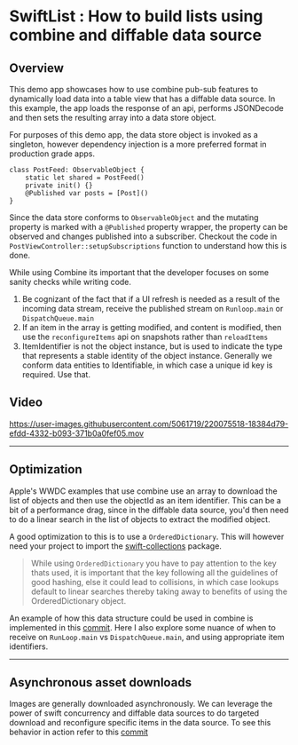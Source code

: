 # SwiftList : How to build lists using combine and diffable data source


## Overview
This demo app showcases how to use combine pub-sub features to dynamically load data into a table view that has a diffable data source. In this example, the app loads the response of an api, performs JSONDecode and then sets the resulting array into a data store object. 

For purposes of this demo app, the data store object is invoked as a singleton, however dependency injection is a more preferred format in production grade apps.

```
class PostFeed: ObservableObject {
    static let shared = PostFeed()
    private init() {}
    @Published var posts = [Post]()
}
```

Since the data store conforms to `ObservableObject` and the mutating property is marked with a `@Published` property wrapper, the property can be observed and changes published into a subscriber. Checkout the code in `PostViewController::setupSubscriptions` function to understand how this is done. 

While using Combine its important that the developer focuses on some sanity checks while writing code.
1. Be cognizant of the fact that if a UI refresh is needed as a result of the incoming data stream, receive the published stream on `Runloop.main` or `DispatchQueue.main`
2. If an item in the array is getting modified, and content is modified, then use the `reconfigureItems` api on snapshots rather than `reloadItems`
3. ItemIdentifier is not the object instance, but is used to indicate the type that represents a stable identity of the object instance. Generally we conform data entities to Identifiable, in which case a unique id key is required. Use that.  


## Video

https://user-images.githubusercontent.com/5061719/220075518-18384d79-efdd-4332-b093-371b0a0fef05.mov

---

## Optimization
Apple's WWDC examples that use combine use an array to download the list of objects and then use the objectId as an item identifier. This can be a bit of a performance drag, since in the diffable data source, you'd then need to do a linear search in the list of objects to extract the modified object. 

A good optimization to this is to use a `OrderedDictionary`. This will however need your project to import the [swift-collections](https://github.com/apple/swift-collections) package.

> While using `OrderedDictionary` you have to pay attention to the key thats used, it is important that the key following all the guidelines of good hashing, else it could lead to collisions, in which case lookups default to linear searches thereby taking away to benefits of using the OrderedDictionary object. 

An example of how this data structure could be used in combine is implemented in this [commit](https://github.com/sadyojat/SwiftList/commit/b8fbb2e7a5b6dfdf8bfa498f68016bff4b4d1517#diff-78f628a934988156096af1ffee798cd4e6cb89ff31bdffb4f8df76e731e42aa2). Here I also explore some nuance of when to receive on `RunLoop.main` vs `DispatchQueue.main`, and using appropriate item identifiers. 

---

## Asynchronous asset downloads

Images are generally downloaded asynchronously. We can leverage the power of swift concurrency and diffable data sources to do targeted download and reconfigure specific items in the data source. To see this behavior in action refer to this [commit](https://github.com/sadyojat/SwiftList/commit/1f60b53aaa7d8c1711af8b20b06f57f6fd2534cd#diff-66d6bb6a602212a604e22af08c0779613de7c376a7b88a88d34122e4127d87c9)


